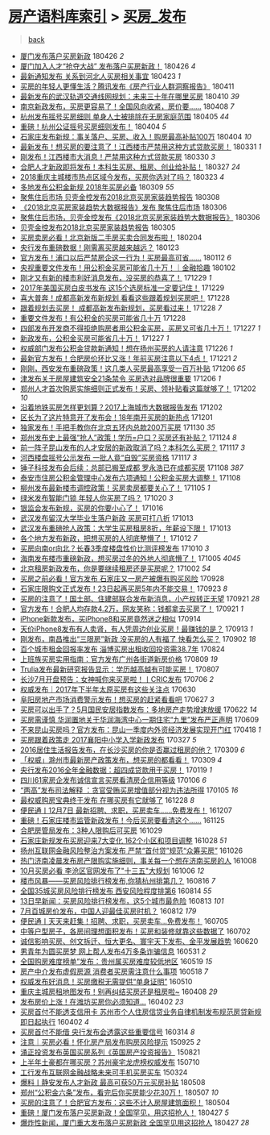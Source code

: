 [房产语料库索引](../../README.md)  > [买房_发布](买房_发布.md)
====
> [back](../README.md)

- [厦门发布落户买房新政](http://jkwz.applinzi.com/ittc/7096285918279500817.html#%E5%8E%A6%E9%97%A8%E5%8F%91%E5%B8%83%E8%90%BD%E6%88%B7%E4%B9%B0%E6%88%BF%E6%96%B0%E6%94%BF) 180426 *2* 
- [厦门加入人才“抢夺大战” 发布落户买房新政！](http://jkwz.applinzi.com/ittc/7096218325761917968.html#%E5%8E%A6%E9%97%A8%E5%8A%A0%E5%85%A5%E4%BA%BA%E6%89%8D%E2%80%9C%E6%8A%A2%E5%A4%BA%E5%A4%A7%E6%88%98%E2%80%9D+%E5%8F%91%E5%B8%83%E8%90%BD%E6%88%B7%E4%B9%B0%E6%88%BF%E6%96%B0%E6%94%BF%EF%BC%81) 180426 *4* 
- [最新通知发布 关系到河北人买房相关事宜](http://jkwz.applinzi.com/ittc/7095134925407912970.html#%E6%9C%80%E6%96%B0%E9%80%9A%E7%9F%A5%E5%8F%91%E5%B8%83+%E5%85%B3%E7%B3%BB%E5%88%B0%E6%B2%B3%E5%8C%97%E4%BA%BA%E4%B9%B0%E6%88%BF%E7%9B%B8%E5%85%B3%E4%BA%8B%E5%AE%9C) 180423 *1* 
- [买房的年轻人更懂生活？腾讯发布《房产行业人群洞察报告》](http://jkwz.applinzi.com/ittc/7090769157970985990.html#%E4%B9%B0%E6%88%BF%E7%9A%84%E5%B9%B4%E8%BD%BB%E4%BA%BA%E6%9B%B4%E6%87%82%E7%94%9F%E6%B4%BB%EF%BC%9F%E8%85%BE%E8%AE%AF%E5%8F%91%E5%B8%83%E3%80%8A%E6%88%BF%E4%BA%A7%E8%A1%8C%E4%B8%9A%E4%BA%BA%E7%BE%A4%E6%B4%9E%E5%AF%9F%E6%8A%A5%E5%91%8A%E3%80%8B) 180411  
- [最新发布的武汉轨道交通线网规划：未来三十年在哪里买房](http://jkwz.applinzi.com/ittc/7090355708854010891.html#%E6%9C%80%E6%96%B0%E5%8F%91%E5%B8%83%E7%9A%84%E6%AD%A6%E6%B1%89%E8%BD%A8%E9%81%93%E4%BA%A4%E9%80%9A%E7%BA%BF%E7%BD%91%E8%A7%84%E5%88%92%EF%BC%9A%E6%9C%AA%E6%9D%A5%E4%B8%89%E5%8D%81%E5%B9%B4%E5%9C%A8%E5%93%AA%E9%87%8C%E4%B9%B0%E6%88%BF) 180410 *39* 
- [南京新政发布，买房更容易了！全国风向收紧，房价要......](http://jkwz.applinzi.com/ittc/7089549544008451082.html#%E5%8D%97%E4%BA%AC%E6%96%B0%E6%94%BF%E5%8F%91%E5%B8%83%EF%BC%8C%E4%B9%B0%E6%88%BF%E6%9B%B4%E5%AE%B9%E6%98%93%E4%BA%86%EF%BC%81%E5%85%A8%E5%9B%BD%E9%A3%8E%E5%90%91%E6%94%B6%E7%B4%A7%EF%BC%8C%E6%88%BF%E4%BB%B7%E8%A6%81......) 180408 *7* 
- [杭州发布摇号买房细则 单身人士被排除在无房家庭范围](http://jkwz.applinzi.com/ittc/7088507165553984528.html#%E6%9D%AD%E5%B7%9E%E5%8F%91%E5%B8%83%E6%91%87%E5%8F%B7%E4%B9%B0%E6%88%BF%E7%BB%86%E5%88%99+%E5%8D%95%E8%BA%AB%E4%BA%BA%E5%A3%AB%E8%A2%AB%E6%8E%92%E9%99%A4%E5%9C%A8%E6%97%A0%E6%88%BF%E5%AE%B6%E5%BA%AD%E8%8C%83%E5%9B%B4) 180405 *44* 
- [重磅！杭州公证摇号买房细则发布！](http://jkwz.applinzi.com/ittc/7088209857012565008.html#%E9%87%8D%E7%A3%85%EF%BC%81%E6%9D%AD%E5%B7%9E%E5%85%AC%E8%AF%81%E6%91%87%E5%8F%B7%E4%B9%B0%E6%88%BF%E7%BB%86%E5%88%99%E5%8F%91%E5%B8%83%EF%BC%81) 180404 *5* 
- [石家庄发布新规：事关落户、买房、收入！购房最高补贴100万](http://jkwz.applinzi.com/ittc/7088091915339957259.html#%E7%9F%B3%E5%AE%B6%E5%BA%84%E5%8F%91%E5%B8%83%E6%96%B0%E8%A7%84%EF%BC%9A%E4%BA%8B%E5%85%B3%E8%90%BD%E6%88%B7%E3%80%81%E4%B9%B0%E6%88%BF%E3%80%81%E6%94%B6%E5%85%A5%EF%BC%81%E8%B4%AD%E6%88%BF%E6%9C%80%E9%AB%98%E8%A1%A5%E8%B4%B4100%E4%B8%87) 180404 *10* 
- [最新发布！想买房的要注意了！江西楼市严禁用这种方式贷款买房！](http://jkwz.applinzi.com/ittc/7086449897706619914.html#%E6%9C%80%E6%96%B0%E5%8F%91%E5%B8%83%EF%BC%81%E6%83%B3%E4%B9%B0%E6%88%BF%E7%9A%84%E8%A6%81%E6%B3%A8%E6%84%8F%E4%BA%86%EF%BC%81%E6%B1%9F%E8%A5%BF%E6%A5%BC%E5%B8%82%E4%B8%A5%E7%A6%81%E7%94%A8%E8%BF%99%E7%A7%8D%E6%96%B9%E5%BC%8F%E8%B4%B7%E6%AC%BE%E4%B9%B0%E6%88%BF%EF%BC%81) 180331 *1* 
- [刚发布！江西楼市大消息！严禁用这种方式贷款买房](http://jkwz.applinzi.com/ittc/7086252351000413191.html#%E5%88%9A%E5%8F%91%E5%B8%83%EF%BC%81%E6%B1%9F%E8%A5%BF%E6%A5%BC%E5%B8%82%E5%A4%A7%E6%B6%88%E6%81%AF%EF%BC%81%E4%B8%A5%E7%A6%81%E7%94%A8%E8%BF%99%E7%A7%8D%E6%96%B9%E5%BC%8F%E8%B4%B7%E6%AC%BE%E4%B9%B0%E6%88%BF) 180330 *3* 
- [合肥人才新政即将发布！本科生买房、租房、创业给补贴！](http://jkwz.applinzi.com/ittc/7085092919826711568.html#%E5%90%88%E8%82%A5%E4%BA%BA%E6%89%8D%E6%96%B0%E6%94%BF%E5%8D%B3%E5%B0%86%E5%8F%91%E5%B8%83%EF%BC%81%E6%9C%AC%E7%A7%91%E7%94%9F%E4%B9%B0%E6%88%BF%E3%80%81%E7%A7%9F%E6%88%BF%E3%80%81%E5%88%9B%E4%B8%9A%E7%BB%99%E8%A1%A5%E8%B4%B4%EF%BC%81) 180327 *24* 
- [2018重庆主城楼市热点区域今发布，买房你选对了吗？](http://jkwz.applinzi.com/ittc/7083713035829249040.html#2018%E9%87%8D%E5%BA%86%E4%B8%BB%E5%9F%8E%E6%A5%BC%E5%B8%82%E7%83%AD%E7%82%B9%E5%8C%BA%E5%9F%9F%E4%BB%8A%E5%8F%91%E5%B8%83%EF%BC%8C%E4%B9%B0%E6%88%BF%E4%BD%A0%E9%80%89%E5%AF%B9%E4%BA%86%E5%90%97%EF%BC%9F) 180323 *4* 
- [多地发布公积金新规 2018年买房必备](http://jkwz.applinzi.com/ittc/7078421508278191115.html#%E5%A4%9A%E5%9C%B0%E5%8F%91%E5%B8%83%E5%85%AC%E7%A7%AF%E9%87%91%E6%96%B0%E8%A7%84+2018%E5%B9%B4%E4%B9%B0%E6%88%BF%E5%BF%85%E5%A4%87) 180309 *55* 
- [聚焦住后市场 贝壳金控发布2018北京买房家装趋势报告](http://jkwz.applinzi.com/ittc/7078164174960329735.html#%E8%81%9A%E7%84%A6%E4%BD%8F%E5%90%8E%E5%B8%82%E5%9C%BA+%E8%B4%9D%E5%A3%B3%E9%87%91%E6%8E%A7%E5%8F%91%E5%B8%832018%E5%8C%97%E4%BA%AC%E4%B9%B0%E6%88%BF%E5%AE%B6%E8%A3%85%E8%B6%8B%E5%8A%BF%E6%8A%A5%E5%91%8A) 180308  
- [《2018北京买房家装趋势大数据报告》发布 聚焦住后市场](http://jkwz.applinzi.com/ittc/7077419083631166474.html#%E3%80%8A2018%E5%8C%97%E4%BA%AC%E4%B9%B0%E6%88%BF%E5%AE%B6%E8%A3%85%E8%B6%8B%E5%8A%BF%E5%A4%A7%E6%95%B0%E6%8D%AE%E6%8A%A5%E5%91%8A%E3%80%8B%E5%8F%91%E5%B8%83+%E8%81%9A%E7%84%A6%E4%BD%8F%E5%90%8E%E5%B8%82%E5%9C%BA) 180306  
- [聚焦住后市场，贝壳金控发布《2018北京买房家装趋势大数据报告》](http://jkwz.applinzi.com/ittc/7077337062489719818.html#%E8%81%9A%E7%84%A6%E4%BD%8F%E5%90%8E%E5%B8%82%E5%9C%BA%EF%BC%8C%E8%B4%9D%E5%A3%B3%E9%87%91%E6%8E%A7%E5%8F%91%E5%B8%83%E3%80%8A2018%E5%8C%97%E4%BA%AC%E4%B9%B0%E6%88%BF%E5%AE%B6%E8%A3%85%E8%B6%8B%E5%8A%BF%E5%A4%A7%E6%95%B0%E6%8D%AE%E6%8A%A5%E5%91%8A%E3%80%8B) 180306  
- [贝壳金控发布2018北京买房家装趋势报告](http://jkwz.applinzi.com/ittc/7077084030581605386.html#%E8%B4%9D%E5%A3%B3%E9%87%91%E6%8E%A7%E5%8F%91%E5%B8%832018%E5%8C%97%E4%BA%AC%E4%B9%B0%E6%88%BF%E5%AE%B6%E8%A3%85%E8%B6%8B%E5%8A%BF%E6%8A%A5%E5%91%8A) 180305  
- [买房卖房必看！北京新版二手房买卖合同发布啦！](http://jkwz.applinzi.com/ittc/7066234840154637319.html#%E4%B9%B0%E6%88%BF%E5%8D%96%E6%88%BF%E5%BF%85%E7%9C%8B%EF%BC%81%E5%8C%97%E4%BA%AC%E6%96%B0%E7%89%88%E4%BA%8C%E6%89%8B%E6%88%BF%E4%B9%B0%E5%8D%96%E5%90%88%E5%90%8C%E5%8F%91%E5%B8%83%E5%95%A6%EF%BC%81) 180204  
- [央行发布重磅数据！刚需离买房越来越远？](http://jkwz.applinzi.com/ittc/7061816086914139143.html#%E5%A4%AE%E8%A1%8C%E5%8F%91%E5%B8%83%E9%87%8D%E7%A3%85%E6%95%B0%E6%8D%AE%EF%BC%81%E5%88%9A%E9%9C%80%E7%A6%BB%E4%B9%B0%E6%88%BF%E8%B6%8A%E6%9D%A5%E8%B6%8A%E8%BF%9C%EF%BC%9F) 180123  
- [官方发布！浦口以后严禁房企这一行为！买房最高可省……](http://jkwz.applinzi.com/ittc/7057634208187417606.html#%E5%AE%98%E6%96%B9%E5%8F%91%E5%B8%83%EF%BC%81%E6%B5%A6%E5%8F%A3%E4%BB%A5%E5%90%8E%E4%B8%A5%E7%A6%81%E6%88%BF%E4%BC%81%E8%BF%99%E4%B8%80%E8%A1%8C%E4%B8%BA%EF%BC%81%E4%B9%B0%E6%88%BF%E6%9C%80%E9%AB%98%E5%8F%AF%E7%9C%81%E2%80%A6%E2%80%A6) 180112 *6* 
- [央视重要文件发布！用公积金买房可能省几十万！｜金融拾趣](http://jkwz.applinzi.com/ittc/7053928116399899665.html#%E5%A4%AE%E8%A7%86%E9%87%8D%E8%A6%81%E6%96%87%E4%BB%B6%E5%8F%91%E5%B8%83%EF%BC%81%E7%94%A8%E5%85%AC%E7%A7%AF%E9%87%91%E4%B9%B0%E6%88%BF%E5%8F%AF%E8%83%BD%E7%9C%81%E5%87%A0%E5%8D%81%E4%B8%87%EF%BC%81%EF%BD%9C%E9%87%91%E8%9E%8D%E6%8B%BE%E8%B6%A3) 180102  
- [刚才又有新的楼市利好消息发布，没买房的恭喜了！](http://jkwz.applinzi.com/ittc/7052562994335056913.html#%E5%88%9A%E6%89%8D%E5%8F%88%E6%9C%89%E6%96%B0%E7%9A%84%E6%A5%BC%E5%B8%82%E5%88%A9%E5%A5%BD%E6%B6%88%E6%81%AF%E5%8F%91%E5%B8%83%EF%BC%8C%E6%B2%A1%E4%B9%B0%E6%88%BF%E7%9A%84%E6%81%AD%E5%96%9C%E4%BA%86%EF%BC%81) 171229 *1* 
- [2017年美国买房白皮书发布 这15个选房标准一定要记住！](http://jkwz.applinzi.com/ittc/7052515869161161745.html#2017%E5%B9%B4%E7%BE%8E%E5%9B%BD%E4%B9%B0%E6%88%BF%E7%99%BD%E7%9A%AE%E4%B9%A6%E5%8F%91%E5%B8%83+%E8%BF%9915%E4%B8%AA%E9%80%89%E6%88%BF%E6%A0%87%E5%87%86%E4%B8%80%E5%AE%9A%E8%A6%81%E8%AE%B0%E4%BD%8F%EF%BC%81) 171229  
- [喜大普奔！成都高新发布新规划 看看这些跟着规划买房吧！](http://jkwz.applinzi.com/ittc/7052087170632778768.html#%E5%96%9C%E5%A4%A7%E6%99%AE%E5%A5%94%EF%BC%81%E6%88%90%E9%83%BD%E9%AB%98%E6%96%B0%E5%8F%91%E5%B8%83%E6%96%B0%E8%A7%84%E5%88%92+%E7%9C%8B%E7%9C%8B%E8%BF%99%E4%BA%9B%E8%B7%9F%E7%9D%80%E8%A7%84%E5%88%92%E4%B9%B0%E6%88%BF%E5%90%A7%EF%BC%81) 171228  
- [跟着规划去买房！  成都高新发布新规划，买房看过来！](http://jkwz.applinzi.com/ittc/7052072982787130385.html#%E8%B7%9F%E7%9D%80%E8%A7%84%E5%88%92%E5%8E%BB%E4%B9%B0%E6%88%BF%EF%BC%81++%E6%88%90%E9%83%BD%E9%AB%98%E6%96%B0%E5%8F%91%E5%B8%83%E6%96%B0%E8%A7%84%E5%88%92%EF%BC%8C%E4%B9%B0%E6%88%BF%E7%9C%8B%E8%BF%87%E6%9D%A5%EF%BC%81) 171228 *7* 
- [重要文件发布！有公积金的买房可能省几十万](http://jkwz.applinzi.com/ittc/7052036672122782737.html#%E9%87%8D%E8%A6%81%E6%96%87%E4%BB%B6%E5%8F%91%E5%B8%83%EF%BC%81%E6%9C%89%E5%85%AC%E7%A7%AF%E9%87%91%E7%9A%84%E4%B9%B0%E6%88%BF%E5%8F%AF%E8%83%BD%E7%9C%81%E5%87%A0%E5%8D%81%E4%B8%87) 171228  
- [四部发布开发商不得拒绝购房者用公积金买房，买房又可省几十万！](http://jkwz.applinzi.com/ittc/7051786936052614161.html#%E5%9B%9B%E9%83%A8%E5%8F%91%E5%B8%83%E5%BC%80%E5%8F%91%E5%95%86%E4%B8%8D%E5%BE%97%E6%8B%92%E7%BB%9D%E8%B4%AD%E6%88%BF%E8%80%85%E7%94%A8%E5%85%AC%E7%A7%AF%E9%87%91%E4%B9%B0%E6%88%BF%EF%BC%8C%E4%B9%B0%E6%88%BF%E5%8F%88%E5%8F%AF%E7%9C%81%E5%87%A0%E5%8D%81%E4%B8%87%EF%BC%81) 171227 *1* 
- [新政发布，公积金买房可能省几十万！](http://jkwz.applinzi.com/ittc/7051784017454564369.html#%E6%96%B0%E6%94%BF%E5%8F%91%E5%B8%83%EF%BC%8C%E5%85%AC%E7%A7%AF%E9%87%91%E4%B9%B0%E6%88%BF%E5%8F%AF%E8%83%BD%E7%9C%81%E5%87%A0%E5%8D%81%E4%B8%87%EF%BC%81) 171227 *1* 
- [权威部门发布公积金贷款新通知！想在扬州买房的人请注意](http://jkwz.applinzi.com/ittc/7051399246907982864.html#%E6%9D%83%E5%A8%81%E9%83%A8%E9%97%A8%E5%8F%91%E5%B8%83%E5%85%AC%E7%A7%AF%E9%87%91%E8%B4%B7%E6%AC%BE%E6%96%B0%E9%80%9A%E7%9F%A5%EF%BC%81%E6%83%B3%E5%9C%A8%E6%89%AC%E5%B7%9E%E4%B9%B0%E6%88%BF%E7%9A%84%E4%BA%BA%E8%AF%B7%E6%B3%A8%E6%84%8F) 171226 *1* 
- [最新官方发布！合肥房价环比又涨！年前买房注意以下4点！](http://jkwz.applinzi.com/ittc/7049580783738553360.html#%E6%9C%80%E6%96%B0%E5%AE%98%E6%96%B9%E5%8F%91%E5%B8%83%EF%BC%81%E5%90%88%E8%82%A5%E6%88%BF%E4%BB%B7%E7%8E%AF%E6%AF%94%E5%8F%88%E6%B6%A8%EF%BC%81%E5%B9%B4%E5%89%8D%E4%B9%B0%E6%88%BF%E6%B3%A8%E6%84%8F%E4%BB%A5%E4%B8%8B4%E7%82%B9%EF%BC%81) 171221 *2* 
- [刚刚，西安发布重磅政策！这几类人买房最高享受一百万补贴](http://jkwz.applinzi.com/ittc/7044009295849456656.html#%E5%88%9A%E5%88%9A%EF%BC%8C%E8%A5%BF%E5%AE%89%E5%8F%91%E5%B8%83%E9%87%8D%E7%A3%85%E6%94%BF%E7%AD%96%EF%BC%81%E8%BF%99%E5%87%A0%E7%B1%BB%E4%BA%BA%E4%B9%B0%E6%88%BF%E6%9C%80%E9%AB%98%E4%BA%AB%E5%8F%97%E4%B8%80%E7%99%BE%E4%B8%87%E8%A1%A5%E8%B4%B4) 171206 *65* 
- [津发布关于房屋建筑安全21条禁令 买房选对品牌很重要](http://jkwz.applinzi.com/ittc/7043853456786326544.html#%E6%B4%A5%E5%8F%91%E5%B8%83%E5%85%B3%E4%BA%8E%E6%88%BF%E5%B1%8B%E5%BB%BA%E7%AD%91%E5%AE%89%E5%85%A821%E6%9D%A1%E7%A6%81%E4%BB%A4+%E4%B9%B0%E6%88%BF%E9%80%89%E5%AF%B9%E5%93%81%E7%89%8C%E5%BE%88%E9%87%8D%E8%A6%81) 171206 *1* 
- [郑州人才首次购房实施细则正式发布！买房、领补贴看这篇就够了！](http://jkwz.applinzi.com/ittc/7042447116306220048.html#%E9%83%91%E5%B7%9E%E4%BA%BA%E6%89%8D%E9%A6%96%E6%AC%A1%E8%B4%AD%E6%88%BF%E5%AE%9E%E6%96%BD%E7%BB%86%E5%88%99%E6%AD%A3%E5%BC%8F%E5%8F%91%E5%B8%83%EF%BC%81%E4%B9%B0%E6%88%BF%E3%80%81%E9%A2%86%E8%A1%A5%E8%B4%B4%E7%9C%8B%E8%BF%99%E7%AF%87%E5%B0%B1%E5%A4%9F%E4%BA%86%EF%BC%81) 171202 *10* 
- [沿着地铁买房怎样更划算？2017上海城市大数据报告发布](http://jkwz.applinzi.com/ittc/7042436059978269713.html#%E6%B2%BF%E7%9D%80%E5%9C%B0%E9%93%81%E4%B9%B0%E6%88%BF%E6%80%8E%E6%A0%B7%E6%9B%B4%E5%88%92%E7%AE%97%EF%BC%9F2017%E4%B8%8A%E6%B5%B7%E5%9F%8E%E5%B8%82%E5%A4%A7%E6%95%B0%E6%8D%AE%E6%8A%A5%E5%91%8A%E5%8F%91%E5%B8%83) 171202  
- [区长为了这片特意开了发布会！18年南开买房的新热点](http://jkwz.applinzi.com/ittc/7042043589654234129.html#%E5%8C%BA%E9%95%BF%E4%B8%BA%E4%BA%86%E8%BF%99%E7%89%87%E7%89%B9%E6%84%8F%E5%BC%80%E4%BA%86%E5%8F%91%E5%B8%83%E4%BC%9A%EF%BC%8118%E5%B9%B4%E5%8D%97%E5%BC%80%E4%B9%B0%E6%88%BF%E7%9A%84%E6%96%B0%E7%83%AD%E7%82%B9) 171201  
- [独家发布！手把手教你在北京五环内总款200万买房](http://jkwz.applinzi.com/ittc/7041666061768852497.html#%E7%8B%AC%E5%AE%B6%E5%8F%91%E5%B8%83%EF%BC%81%E6%89%8B%E6%8A%8A%E6%89%8B%E6%95%99%E4%BD%A0%E5%9C%A8%E5%8C%97%E4%BA%AC%E4%BA%94%E7%8E%AF%E5%86%85%E6%80%BB%E6%AC%BE200%E4%B8%87%E4%B9%B0%E6%88%BF) 171130 *35* 
- [郑州发布史上最强“抢人”政策！学历=户口？买房还有补贴？](http://jkwz.applinzi.com/ittc/7039580731238532113.html#%E9%83%91%E5%B7%9E%E5%8F%91%E5%B8%83%E5%8F%B2%E4%B8%8A%E6%9C%80%E5%BC%BA%E2%80%9C%E6%8A%A2%E4%BA%BA%E2%80%9D%E6%94%BF%E7%AD%96%EF%BC%81%E5%AD%A6%E5%8E%86%3D%E6%88%B7%E5%8F%A3%EF%BC%9F%E4%B9%B0%E6%88%BF%E8%BF%98%E6%9C%89%E8%A1%A5%E8%B4%B4%EF%BC%9F) 171124 *8* 
- [前一阵子昆山发布的人才安居的新政取消了吗？本科怎么买房？](http://jkwz.applinzi.com/ittc/7036935390471128080.html#%E5%89%8D%E4%B8%80%E9%98%B5%E5%AD%90%E6%98%86%E5%B1%B1%E5%8F%91%E5%B8%83%E7%9A%84%E4%BA%BA%E6%89%8D%E5%AE%89%E5%B1%85%E7%9A%84%E6%96%B0%E6%94%BF%E5%8F%96%E6%B6%88%E4%BA%86%E5%90%97%EF%BC%9F%E6%9C%AC%E7%A7%91%E6%80%8E%E4%B9%88%E4%B9%B0%E6%88%BF%EF%BC%9F) 171117 *3* 
- [河西楼盘摇号公示发布 一批人竟“自毁”买房资格](http://jkwz.applinzi.com/ittc/7036840781145441297.html#%E6%B2%B3%E8%A5%BF%E6%A5%BC%E7%9B%98%E6%91%87%E5%8F%B7%E5%85%AC%E7%A4%BA%E5%8F%91%E5%B8%83+%E4%B8%80%E6%89%B9%E4%BA%BA%E7%AB%9F%E2%80%9C%E8%87%AA%E6%AF%81%E2%80%9D%E4%B9%B0%E6%88%BF%E8%B5%84%E6%A0%BC) 171117 *3* 
- [锤子科技发布会后续：总部已搬至成都 罗永浩已在成都买房](http://jkwz.applinzi.com/ittc/7033672981446919184.html#%E9%94%A4%E5%AD%90%E7%A7%91%E6%8A%80%E5%8F%91%E5%B8%83%E4%BC%9A%E5%90%8E%E7%BB%AD%EF%BC%9A%E6%80%BB%E9%83%A8%E5%B7%B2%E6%90%AC%E8%87%B3%E6%88%90%E9%83%BD+%E7%BD%97%E6%B0%B8%E6%B5%A9%E5%B7%B2%E5%9C%A8%E6%88%90%E9%83%BD%E4%B9%B0%E6%88%BF) 171108 *387* 
- [泰安市住房公积金管理中心发布六项通知！公积金买房大调整！](http://jkwz.applinzi.com/ittc/7033498903691920401.html#%E6%B3%B0%E5%AE%89%E5%B8%82%E4%BD%8F%E6%88%BF%E5%85%AC%E7%A7%AF%E9%87%91%E7%AE%A1%E7%90%86%E4%B8%AD%E5%BF%83%E5%8F%91%E5%B8%83%E5%85%AD%E9%A1%B9%E9%80%9A%E7%9F%A5%EF%BC%81%E5%85%AC%E7%A7%AF%E9%87%91%E4%B9%B0%E6%88%BF%E5%A4%A7%E8%B0%83%E6%95%B4%EF%BC%81) 171108  
- [柳州发布最新楼市调控政策！买房卖房都要关心了！](http://jkwz.applinzi.com/ittc/7032388844807259153.html#%E6%9F%B3%E5%B7%9E%E5%8F%91%E5%B8%83%E6%9C%80%E6%96%B0%E6%A5%BC%E5%B8%82%E8%B0%83%E6%8E%A7%E6%94%BF%E7%AD%96%EF%BC%81%E4%B9%B0%E6%88%BF%E5%8D%96%E6%88%BF%E9%83%BD%E8%A6%81%E5%85%B3%E5%BF%83%E4%BA%86%EF%BC%81) 171105 *1* 
- [绿米发布智能门锁 年轻人你买房了吗？](http://jkwz.applinzi.com/ittc/7026515897139856401.html#%E7%BB%BF%E7%B1%B3%E5%8F%91%E5%B8%83%E6%99%BA%E8%83%BD%E9%97%A8%E9%94%81+%E5%B9%B4%E8%BD%BB%E4%BA%BA%E4%BD%A0%E4%B9%B0%E6%88%BF%E4%BA%86%E5%90%97%EF%BC%9F) 171020 *3* 
- [银监会发布新规，买房的你要小心了！](http://jkwz.applinzi.com/ittc/7023955944462091281.html#%E9%93%B6%E7%9B%91%E4%BC%9A%E5%8F%91%E5%B8%83%E6%96%B0%E8%A7%84%EF%BC%8C%E4%B9%B0%E6%88%BF%E7%9A%84%E4%BD%A0%E8%A6%81%E5%B0%8F%E5%BF%83%E4%BA%86%EF%BC%81) 171016  
- [武汉发布留汉大学毕业生落户新政 买房可打八折](http://jkwz.applinzi.com/ittc/7023889501443851280.html#%E6%AD%A6%E6%B1%89%E5%8F%91%E5%B8%83%E7%95%99%E6%B1%89%E5%A4%A7%E5%AD%A6%E6%AF%95%E4%B8%9A%E7%94%9F%E8%90%BD%E6%88%B7%E6%96%B0%E6%94%BF+%E4%B9%B0%E6%88%BF%E5%8F%AF%E6%89%93%E5%85%AB%E6%8A%98) 171013  
- [武汉发布重磅抢人政策：大学生买房租房8折，年薪设下限！](http://jkwz.applinzi.com/ittc/7023800668593325072.html#%E6%AD%A6%E6%B1%89%E5%8F%91%E5%B8%83%E9%87%8D%E7%A3%85%E6%8A%A2%E4%BA%BA%E6%94%BF%E7%AD%96%EF%BC%9A%E5%A4%A7%E5%AD%A6%E7%94%9F%E4%B9%B0%E6%88%BF%E7%A7%9F%E6%88%BF8%E6%8A%98%EF%BC%8C%E5%B9%B4%E8%96%AA%E8%AE%BE%E4%B8%8B%E9%99%90%EF%BC%81) 171013  
- [各个地方发布新政，把想买房的人彻底整懵了！](http://jkwz.applinzi.com/ittc/7023230758683149328.html#%E5%90%84%E4%B8%AA%E5%9C%B0%E6%96%B9%E5%8F%91%E5%B8%83%E6%96%B0%E6%94%BF%EF%BC%8C%E6%8A%8A%E6%83%B3%E4%B9%B0%E6%88%BF%E7%9A%84%E4%BA%BA%E5%BD%BB%E5%BA%95%E6%95%B4%E6%87%B5%E4%BA%86%EF%BC%81) 171012 *7* 
- [买房向南or向北？长春3季度楼盘性价比测评榜发布](http://jkwz.applinzi.com/ittc/7022723516028421136.html#%E4%B9%B0%E6%88%BF%E5%90%91%E5%8D%97or%E5%90%91%E5%8C%97%EF%BC%9F%E9%95%BF%E6%98%A53%E5%AD%A3%E5%BA%A6%E6%A5%BC%E7%9B%98%E6%80%A7%E4%BB%B7%E6%AF%94%E6%B5%8B%E8%AF%84%E6%A6%9C%E5%8F%91%E5%B8%83) 171010 *3* 
- [海南发布楼市重磅新政，想买房过冬的外地人彻底懵了！](http://jkwz.applinzi.com/ittc/7021077789036512272.html#%E6%B5%B7%E5%8D%97%E5%8F%91%E5%B8%83%E6%A5%BC%E5%B8%82%E9%87%8D%E7%A3%85%E6%96%B0%E6%94%BF%EF%BC%8C%E6%83%B3%E4%B9%B0%E6%88%BF%E8%BF%87%E5%86%AC%E7%9A%84%E5%A4%96%E5%9C%B0%E4%BA%BA%E5%BD%BB%E5%BA%95%E6%87%B5%E4%BA%86%EF%BC%81) 171005 *4045* 
- [北京租房新政发布，你是要继续租房还是买房呢？](http://jkwz.applinzi.com/ittc/7019623428695524368.html#%E5%8C%97%E4%BA%AC%E7%A7%9F%E6%88%BF%E6%96%B0%E6%94%BF%E5%8F%91%E5%B8%83%EF%BC%8C%E4%BD%A0%E6%98%AF%E8%A6%81%E7%BB%A7%E7%BB%AD%E7%A7%9F%E6%88%BF%E8%BF%98%E6%98%AF%E4%B9%B0%E6%88%BF%E5%91%A2%EF%BC%9F) 171002 *54* 
- [买房之前必看！官方发布 石家庄又一房产被爆有购买风险](http://jkwz.applinzi.com/ittc/7018362919048446992.html#%E4%B9%B0%E6%88%BF%E4%B9%8B%E5%89%8D%E5%BF%85%E7%9C%8B%EF%BC%81%E5%AE%98%E6%96%B9%E5%8F%91%E5%B8%83+%E7%9F%B3%E5%AE%B6%E5%BA%84%E5%8F%88%E4%B8%80%E6%88%BF%E4%BA%A7%E8%A2%AB%E7%88%86%E6%9C%89%E8%B4%AD%E4%B9%B0%E9%A3%8E%E9%99%A9) 170928  
- [石家庄限购文正式发布！23日起再买房5年内不能交易！](http://jkwz.applinzi.com/ittc/7016568967454524432.html#%E7%9F%B3%E5%AE%B6%E5%BA%84%E9%99%90%E8%B4%AD%E6%96%87%E6%AD%A3%E5%BC%8F%E5%8F%91%E5%B8%83%EF%BC%8123%E6%97%A5%E8%B5%B7%E5%86%8D%E4%B9%B0%E6%88%BF5%E5%B9%B4%E5%86%85%E4%B8%8D%E8%83%BD%E4%BA%A4%E6%98%93%EF%BC%81) 170923 *8* 
- [买房的注意了！国土部、住建部联合发布新消息，小产权转正无望](http://jkwz.applinzi.com/ittc/7015884401588847632.html#%E4%B9%B0%E6%88%BF%E7%9A%84%E6%B3%A8%E6%84%8F%E4%BA%86%EF%BC%81%E5%9B%BD%E5%9C%9F%E9%83%A8%E3%80%81%E4%BD%8F%E5%BB%BA%E9%83%A8%E8%81%94%E5%90%88%E5%8F%91%E5%B8%83%E6%96%B0%E6%B6%88%E6%81%AF%EF%BC%8C%E5%B0%8F%E4%BA%A7%E6%9D%83%E8%BD%AC%E6%AD%A3%E6%97%A0%E6%9C%9B) 170921 *28* 
- [官方发布！合肥人均存款4.2万，网友笑称：钱都拿去买房了！](http://jkwz.applinzi.com/ittc/7015778347802690576.html#%E5%AE%98%E6%96%B9%E5%8F%91%E5%B8%83%EF%BC%81%E5%90%88%E8%82%A5%E4%BA%BA%E5%9D%87%E5%AD%98%E6%AC%BE4.2%E4%B8%87%EF%BC%8C%E7%BD%91%E5%8F%8B%E7%AC%91%E7%A7%B0%EF%BC%9A%E9%92%B1%E9%83%BD%E6%8B%BF%E5%8E%BB%E4%B9%B0%E6%88%BF%E4%BA%86%EF%BC%81) 170921 *1* 
- [iPhone新款发布，买iPhone8和买房竟然迷之相似](http://jkwz.applinzi.com/ittc/7013131925739537168.html#iPhone%E6%96%B0%E6%AC%BE%E5%8F%91%E5%B8%83%EF%BC%8C%E4%B9%B0iPhone8%E5%92%8C%E4%B9%B0%E6%88%BF%E7%AB%9F%E7%84%B6%E8%BF%B7%E4%B9%8B%E7%9B%B8%E4%BC%BC) 170914  
- [天价iPhone8发布有人卖肾，有人凭周边创业买房！最赚钱的是？](http://jkwz.applinzi.com/ittc/7012816155759346704.html#%E5%A4%A9%E4%BB%B7iPhone8%E5%8F%91%E5%B8%83%E6%9C%89%E4%BA%BA%E5%8D%96%E8%82%BE%EF%BC%8C%E6%9C%89%E4%BA%BA%E5%87%AD%E5%91%A8%E8%BE%B9%E5%88%9B%E4%B8%9A%E4%B9%B0%E6%88%BF%EF%BC%81%E6%9C%80%E8%B5%9A%E9%92%B1%E7%9A%84%E6%98%AF%EF%BC%9F) 170913 *1* 
- [刚发布，南昌推出“三限房”新政 没买房的人有福了 快看怎么买？](http://jkwz.applinzi.com/ittc/7008785538700805137.html#%E5%88%9A%E5%8F%91%E5%B8%83%EF%BC%8C%E5%8D%97%E6%98%8C%E6%8E%A8%E5%87%BA%E2%80%9C%E4%B8%89%E9%99%90%E6%88%BF%E2%80%9D%E6%96%B0%E6%94%BF+%E6%B2%A1%E4%B9%B0%E6%88%BF%E7%9A%84%E4%BA%BA%E6%9C%89%E7%A6%8F%E4%BA%86+%E5%BF%AB%E7%9C%8B%E6%80%8E%E4%B9%88%E4%B9%B0%EF%BC%9F) 170902 *18* 
- [百个城市租金回报率发布 淄博买房出租收回投资需38.7年](http://jkwz.applinzi.com/ittc/7005184603860763408.html#%E7%99%BE%E4%B8%AA%E5%9F%8E%E5%B8%82%E7%A7%9F%E9%87%91%E5%9B%9E%E6%8A%A5%E7%8E%87%E5%8F%91%E5%B8%83+%E6%B7%84%E5%8D%9A%E4%B9%B0%E6%88%BF%E5%87%BA%E7%A7%9F%E6%94%B6%E5%9B%9E%E6%8A%95%E8%B5%84%E9%9C%8038.7%E5%B9%B4) 170824  
- [上班族买房实用指南：官方发布广州各街道新房价格](http://jkwz.applinzi.com/ittc/6999837338170295312.html#%E4%B8%8A%E7%8F%AD%E6%97%8F%E4%B9%B0%E6%88%BF%E5%AE%9E%E7%94%A8%E6%8C%87%E5%8D%97%EF%BC%9A%E5%AE%98%E6%96%B9%E5%8F%91%E5%B8%83%E5%B9%BF%E5%B7%9E%E5%90%84%E8%A1%97%E9%81%93%E6%96%B0%E6%88%BF%E4%BB%B7%E6%A0%BC) 170809 *19* 
- [Trulia发布最新研究报告显示：学历越高越有可能买房！](http://jkwz.applinzi.com/ittc/6999126710061368337.html#Trulia%E5%8F%91%E5%B8%83%E6%9C%80%E6%96%B0%E7%A0%94%E7%A9%B6%E6%8A%A5%E5%91%8A%E6%98%BE%E7%A4%BA%EF%BC%9A%E5%AD%A6%E5%8E%86%E8%B6%8A%E9%AB%98%E8%B6%8A%E6%9C%89%E5%8F%AF%E8%83%BD%E4%B9%B0%E6%88%BF%EF%BC%81) 170807  
- [长沙7月开盘预告：女神喊你来买房啦！丨CRIC发布](http://jkwz.applinzi.com/ittc/6987281505800684548.html#%E9%95%BF%E6%B2%997%E6%9C%88%E5%BC%80%E7%9B%98%E9%A2%84%E5%91%8A%EF%BC%9A%E5%A5%B3%E7%A5%9E%E5%96%8A%E4%BD%A0%E6%9D%A5%E4%B9%B0%E6%88%BF%E5%95%A6%EF%BC%81%E4%B8%A8CRIC%E5%8F%91%E5%B8%83) 170706 *2* 
- [权威发布｜2017年下半年太原买房有这些关注点](http://jkwz.applinzi.com/ittc/6984958673968169989.html#%E6%9D%83%E5%A8%81%E5%8F%91%E5%B8%83%EF%BD%9C2017%E5%B9%B4%E4%B8%8B%E5%8D%8A%E5%B9%B4%E5%A4%AA%E5%8E%9F%E4%B9%B0%E6%88%BF%E6%9C%89%E8%BF%99%E4%BA%9B%E5%85%B3%E6%B3%A8%E7%82%B9) 170630  
- [阜阳房地产市场消费警示发布！想买房的赶紧看看吧](http://jkwz.applinzi.com/ittc/6983906307940549636.html#%E9%98%9C%E9%98%B3%E6%88%BF%E5%9C%B0%E4%BA%A7%E5%B8%82%E5%9C%BA%E6%B6%88%E8%B4%B9%E8%AD%A6%E7%A4%BA%E5%8F%91%E5%B8%83%EF%BC%81%E6%83%B3%E4%B9%B0%E6%88%BF%E7%9A%84%E8%B5%B6%E7%B4%A7%E7%9C%8B%E7%9C%8B%E5%90%A7) 170627 *3* 
- [买房可以出手了？5月国民安居指数发布：多地房产走势增速放缓](http://jkwz.applinzi.com/ittc/6981928844444304388.html#%E4%B9%B0%E6%88%BF%E5%8F%AF%E4%BB%A5%E5%87%BA%E6%89%8B%E4%BA%86%EF%BC%9F5%E6%9C%88%E5%9B%BD%E6%B0%91%E5%AE%89%E5%B1%85%E6%8C%87%E6%95%B0%E5%8F%91%E5%B8%83%EF%BC%9A%E5%A4%9A%E5%9C%B0%E6%88%BF%E4%BA%A7%E8%B5%B0%E5%8A%BF%E5%A2%9E%E9%80%9F%E6%94%BE%E7%BC%93) 170622 *14* 
- [买房需谨慎 华润置地关于华润海湾中心一期住宅“九里”发布严正声明](http://jkwz.applinzi.com/ittc/6976956091161117701.html#%E4%B9%B0%E6%88%BF%E9%9C%80%E8%B0%A8%E6%85%8E+%E5%8D%8E%E6%B6%A6%E7%BD%AE%E5%9C%B0%E5%85%B3%E4%BA%8E%E5%8D%8E%E6%B6%A6%E6%B5%B7%E6%B9%BE%E4%B8%AD%E5%BF%83%E4%B8%80%E6%9C%9F%E4%BD%8F%E5%AE%85%E2%80%9C%E4%B9%9D%E9%87%8C%E2%80%9D%E5%8F%91%E5%B8%83%E4%B8%A5%E6%AD%A3%E5%A3%B0%E6%98%8E) 170609  
- [不来昆山买房吗？官方发布：昆山一季度内外资经济发展实现开门红](http://jkwz.applinzi.com/ittc/6957883336834941957.html#%E4%B8%8D%E6%9D%A5%E6%98%86%E5%B1%B1%E4%B9%B0%E6%88%BF%E5%90%97%EF%BC%9F%E5%AE%98%E6%96%B9%E5%8F%91%E5%B8%83%EF%BC%9A%E6%98%86%E5%B1%B1%E4%B8%80%E5%AD%A3%E5%BA%A6%E5%86%85%E5%A4%96%E8%B5%84%E7%BB%8F%E6%B5%8E%E5%8F%91%E5%B1%95%E5%AE%9E%E7%8E%B0%E5%BC%80%E9%97%A8%E7%BA%A2) 170418 *1* 
- [买房跟着政策走 2017襄阳中小学入学新政发布](http://jkwz.applinzi.com/ittc/6949750819992896517.html#%E4%B9%B0%E6%88%BF%E8%B7%9F%E7%9D%80%E6%94%BF%E7%AD%96%E8%B5%B0+2017%E8%A5%84%E9%98%B3%E4%B8%AD%E5%B0%8F%E5%AD%A6%E5%85%A5%E5%AD%A6%E6%96%B0%E6%94%BF%E5%8F%91%E5%B8%83) 170327 *5* 
- [2016居住生活报告发布，在长沙买房的你是否赢过租房的他？](http://jkwz.applinzi.com/ittc/6943135951516861444.html#2016%E5%B1%85%E4%BD%8F%E7%94%9F%E6%B4%BB%E6%8A%A5%E5%91%8A%E5%8F%91%E5%B8%83%EF%BC%8C%E5%9C%A8%E9%95%BF%E6%B2%99%E4%B9%B0%E6%88%BF%E7%9A%84%E4%BD%A0%E6%98%AF%E5%90%A6%E8%B5%A2%E8%BF%87%E7%A7%9F%E6%88%BF%E7%9A%84%E4%BB%96%EF%BC%9F) 170309 *6* 
- [「权威」滁州市最新房产政策发布，想买房的都看看！](http://jkwz.applinzi.com/ittc/6943091542385492996.html#%E3%80%8C%E6%9D%83%E5%A8%81%E3%80%8D%E6%BB%81%E5%B7%9E%E5%B8%82%E6%9C%80%E6%96%B0%E6%88%BF%E4%BA%A7%E6%94%BF%E7%AD%96%E5%8F%91%E5%B8%83%EF%BC%8C%E6%83%B3%E4%B9%B0%E6%88%BF%E7%9A%84%E9%83%BD%E7%9C%8B%E7%9C%8B%EF%BC%81) 170309 *4* 
- [央行发布2016全年金融数据：超四成贷款用于买房！](http://jkwz.applinzi.com/ittc/6924778090437018629.html#%E5%A4%AE%E8%A1%8C%E5%8F%91%E5%B8%832016%E5%85%A8%E5%B9%B4%E9%87%91%E8%9E%8D%E6%95%B0%E6%8D%AE%EF%BC%9A%E8%B6%85%E5%9B%9B%E6%88%90%E8%B4%B7%E6%AC%BE%E7%94%A8%E4%BA%8E%E4%B9%B0%E6%88%BF%EF%BC%81) 170119 *1* 
- [四川61家房企发布诚信宣言买房看清房企信用等级](http://jkwz.applinzi.com/ittc/6919912277020247044.html#%E5%9B%9B%E5%B7%9D61%E5%AE%B6%E6%88%BF%E4%BC%81%E5%8F%91%E5%B8%83%E8%AF%9A%E4%BF%A1%E5%AE%A3%E8%A8%80%E4%B9%B0%E6%88%BF%E7%9C%8B%E6%B8%85%E6%88%BF%E4%BC%81%E4%BF%A1%E7%94%A8%E7%AD%89%E7%BA%A7) 170106 *6* 
- [“两高”发布司法解释 ：贪官受贿买房增值部分视为违法所得](http://jkwz.applinzi.com/ittc/6919720895164974084.html#%E2%80%9C%E4%B8%A4%E9%AB%98%E2%80%9D%E5%8F%91%E5%B8%83%E5%8F%B8%E6%B3%95%E8%A7%A3%E9%87%8A+%EF%BC%9A%E8%B4%AA%E5%AE%98%E5%8F%97%E8%B4%BF%E4%B9%B0%E6%88%BF%E5%A2%9E%E5%80%BC%E9%83%A8%E5%88%86%E8%A7%86%E4%B8%BA%E8%BF%9D%E6%B3%95%E6%89%80%E5%BE%97) 170105 *16* 
- [最权威购房宝典终于发布 在哪买房有它就够了](http://jkwz.applinzi.com/ittc/6916761084773270532.html#%E6%9C%80%E6%9D%83%E5%A8%81%E8%B4%AD%E6%88%BF%E5%AE%9D%E5%85%B8%E7%BB%88%E4%BA%8E%E5%8F%91%E5%B8%83+%E5%9C%A8%E5%93%AA%E4%B9%B0%E6%88%BF%E6%9C%89%E5%AE%83%E5%B0%B1%E5%A4%9F%E4%BA%86) 161228 *8* 
- [便民通丨12月7日 最新招聘、求职，买房卖车……免费发布！](http://jkwz.applinzi.com/ittc/6908884869160895493.html#%E4%BE%BF%E6%B0%91%E9%80%9A%E4%B8%A812%E6%9C%887%E6%97%A5+%E6%9C%80%E6%96%B0%E6%8B%9B%E8%81%98%E3%80%81%E6%B1%82%E8%81%8C%EF%BC%8C%E4%B9%B0%E6%88%BF%E5%8D%96%E8%BD%A6%E2%80%A6%E2%80%A6%E5%85%8D%E8%B4%B9%E5%8F%91%E5%B8%83%EF%BC%81) 161207  
- [重磅！石家庄楼市监管新政发布！今后买房要看清这个……](http://jkwz.applinzi.com/ittc/6904391307534795780.html#%E9%87%8D%E7%A3%85%EF%BC%81%E7%9F%B3%E5%AE%B6%E5%BA%84%E6%A5%BC%E5%B8%82%E7%9B%91%E7%AE%A1%E6%96%B0%E6%94%BF%E5%8F%91%E5%B8%83%EF%BC%81%E4%BB%8A%E5%90%8E%E4%B9%B0%E6%88%BF%E8%A6%81%E7%9C%8B%E6%B8%85%E8%BF%99%E4%B8%AA%E2%80%A6%E2%80%A6) 161125  
- [合肥房管局发布：3种人限购后可买房](http://jkwz.applinzi.com/ittc/6894418715965129733.html#%E5%90%88%E8%82%A5%E6%88%BF%E7%AE%A1%E5%B1%80%E5%8F%91%E5%B8%83%EF%BC%9A3%E7%A7%8D%E4%BA%BA%E9%99%90%E8%B4%AD%E5%90%8E%E5%8F%AF%E4%B9%B0%E6%88%BF) 161029  
- [石家庄新规发布买房迎来7大变化 162个小区和项目调整](http://jkwz.applinzi.com/ittc/6894040187293664261.html#%E7%9F%B3%E5%AE%B6%E5%BA%84%E6%96%B0%E8%A7%84%E5%8F%91%E5%B8%83%E4%B9%B0%E6%88%BF%E8%BF%8E%E6%9D%A57%E5%A4%A7%E5%8F%98%E5%8C%96+162%E4%B8%AA%E5%B0%8F%E5%8C%BA%E5%92%8C%E9%A1%B9%E7%9B%AE%E8%B0%83%E6%95%B4) 161028 *51* 
- [扬州互联网金融风险整治方案发布 严禁“首付贷”规范“众筹买房”](http://jkwz.applinzi.com/ittc/6893237131169760260.html#%E6%89%AC%E5%B7%9E%E4%BA%92%E8%81%94%E7%BD%91%E9%87%91%E8%9E%8D%E9%A3%8E%E9%99%A9%E6%95%B4%E6%B2%BB%E6%96%B9%E6%A1%88%E5%8F%91%E5%B8%83+%E4%B8%A5%E7%A6%81%E2%80%9C%E9%A6%96%E4%BB%98%E8%B4%B7%E2%80%9D%E8%A7%84%E8%8C%83%E2%80%9C%E4%BC%97%E7%AD%B9%E4%B9%B0%E6%88%BF%E2%80%9D) 161026  
- [热门济南凌晨发布房产限购实施细则，事关每一个想在济南买房的人](http://jkwz.applinzi.com/ittc/6886740796006466565.html#%E7%83%AD%E9%97%A8%E6%B5%8E%E5%8D%97%E5%87%8C%E6%99%A8%E5%8F%91%E5%B8%83%E6%88%BF%E4%BA%A7%E9%99%90%E8%B4%AD%E5%AE%9E%E6%96%BD%E7%BB%86%E5%88%99%EF%BC%8C%E4%BA%8B%E5%85%B3%E6%AF%8F%E4%B8%80%E4%B8%AA%E6%83%B3%E5%9C%A8%E6%B5%8E%E5%8D%97%E4%B9%B0%E6%88%BF%E7%9A%84%E4%BA%BA) 161008  
- [10月买房必看 李沧区官网发布了&quot;十三五&quot;大规划](http://jkwz.applinzi.com/ittc/6885926858977182725.html#10%E6%9C%88%E4%B9%B0%E6%88%BF%E5%BF%85%E7%9C%8B+%E6%9D%8E%E6%B2%A7%E5%8C%BA%E5%AE%98%E7%BD%91%E5%8F%91%E5%B8%83%E4%BA%86%26quot%3B%E5%8D%81%E4%B8%89%E4%BA%94%26quot%3B%E5%A4%A7%E8%A7%84%E5%88%92) 161006 *12* 
- [楼市风暴——买房风险排行榜发布,你猜杭州排第几？](http://jkwz.applinzi.com/ittc/6866968303104427012.html#%E6%A5%BC%E5%B8%82%E9%A3%8E%E6%9A%B4%E2%80%94%E2%80%94%E4%B9%B0%E6%88%BF%E9%A3%8E%E9%99%A9%E6%8E%92%E8%A1%8C%E6%A6%9C%E5%8F%91%E5%B8%83%2C%E4%BD%A0%E7%8C%9C%E6%9D%AD%E5%B7%9E%E6%8E%92%E7%AC%AC%E5%87%A0%EF%BC%9F) 160816 *7* 
- [全国35城买房风险排行榜发布 西安风险程度排第6](http://jkwz.applinzi.com/ittc/6866122264025760772.html#%E5%85%A8%E5%9B%BD35%E5%9F%8E%E4%B9%B0%E6%88%BF%E9%A3%8E%E9%99%A9%E6%8E%92%E8%A1%8C%E6%A6%9C%E5%8F%91%E5%B8%83+%E8%A5%BF%E5%AE%89%E9%A3%8E%E9%99%A9%E7%A8%8B%E5%BA%A6%E6%8E%92%E7%AC%AC6) 160814 *55* 
- [13日早新闻：买房风险排行榜发布，这5个城市最危险](http://jkwz.applinzi.com/ittc/6865740531774260228.html#13%E6%97%A5%E6%97%A9%E6%96%B0%E9%97%BB%EF%BC%9A%E4%B9%B0%E6%88%BF%E9%A3%8E%E9%99%A9%E6%8E%92%E8%A1%8C%E6%A6%9C%E5%8F%91%E5%B8%83%EF%BC%8C%E8%BF%995%E4%B8%AA%E5%9F%8E%E5%B8%82%E6%9C%80%E5%8D%B1%E9%99%A9) 160813 *101* 
- [7月百城房价发布，中国人迎最佳买房时机？](http://jkwz.applinzi.com/ittc/6865587143614923780.html#7%E6%9C%88%E7%99%BE%E5%9F%8E%E6%88%BF%E4%BB%B7%E5%8F%91%E5%B8%83%EF%BC%8C%E4%B8%AD%E5%9B%BD%E4%BA%BA%E8%BF%8E%E6%9C%80%E4%BD%B3%E4%B9%B0%E6%88%BF%E6%97%B6%E6%9C%BA%EF%BC%9F) 160812 *179* 
- [便民通丨天天来赶集！招聘、求职，买房卖车...免费发布！](http://jkwz.applinzi.com/ittc/6851363446289073156.html#%E4%BE%BF%E6%B0%91%E9%80%9A%E4%B8%A8%E5%A4%A9%E5%A4%A9%E6%9D%A5%E8%B5%B6%E9%9B%86%EF%BC%81%E6%8B%9B%E8%81%98%E3%80%81%E6%B1%82%E8%81%8C%EF%BC%8C%E4%B9%B0%E6%88%BF%E5%8D%96%E8%BD%A6...%E5%85%8D%E8%B4%B9%E5%8F%91%E5%B8%83%EF%BC%81) 160705  
- [中等户型房子，各房间理想面积发布！买房和装修就靠这些数据了](http://jkwz.applinzi.com/ittc/6850230540304909317.html#%E4%B8%AD%E7%AD%89%E6%88%B7%E5%9E%8B%E6%88%BF%E5%AD%90%EF%BC%8C%E5%90%84%E6%88%BF%E9%97%B4%E7%90%86%E6%83%B3%E9%9D%A2%E7%A7%AF%E5%8F%91%E5%B8%83%EF%BC%81%E4%B9%B0%E6%88%BF%E5%92%8C%E8%A3%85%E4%BF%AE%E5%B0%B1%E9%9D%A0%E8%BF%99%E4%BA%9B%E6%95%B0%E6%8D%AE%E4%BA%86) 160702  
- [诚信影响买房、创文拆迁、恒大更名、寰宇天下发布、金平发展趋势](http://jkwz.applinzi.com/ittc/6845855742049125380.html#%E8%AF%9A%E4%BF%A1%E5%BD%B1%E5%93%8D%E4%B9%B0%E6%88%BF%E3%80%81%E5%88%9B%E6%96%87%E6%8B%86%E8%BF%81%E3%80%81%E6%81%92%E5%A4%A7%E6%9B%B4%E5%90%8D%E3%80%81%E5%AF%B0%E5%AE%87%E5%A4%A9%E4%B8%8B%E5%8F%91%E5%B8%83%E3%80%81%E9%87%91%E5%B9%B3%E5%8F%91%E5%B1%95%E8%B6%8B%E5%8A%BF) 160620  
- [男青年为圆买房梦 网上帮人发布4万多条诈骗信息](http://jkwz.applinzi.com/ittc/6838389837933315076.html#%E7%94%B7%E9%9D%92%E5%B9%B4%E4%B8%BA%E5%9C%86%E4%B9%B0%E6%88%BF%E6%A2%A6+%E7%BD%91%E4%B8%8A%E5%B8%AE%E4%BA%BA%E5%8F%91%E5%B8%834%E4%B8%87%E5%A4%9A%E6%9D%A1%E8%AF%88%E9%AA%97%E4%BF%A1%E6%81%AF) 160531 *2* 
- [全国购房难度榜单”发布：贵州属买房难度较低地区](http://jkwz.applinzi.com/ittc/6833915750930449412.html#%E5%85%A8%E5%9B%BD%E8%B4%AD%E6%88%BF%E9%9A%BE%E5%BA%A6%E6%A6%9C%E5%8D%95%E2%80%9D%E5%8F%91%E5%B8%83%EF%BC%9A%E8%B4%B5%E5%B7%9E%E5%B1%9E%E4%B9%B0%E6%88%BF%E9%9A%BE%E5%BA%A6%E8%BE%83%E4%BD%8E%E5%9C%B0%E5%8C%BA) 160519 *15* 
- [房产中介发布虚假房源 消费者买房需注意什么事项](http://jkwz.applinzi.com/ittc/6833594006768190469.html#%E6%88%BF%E4%BA%A7%E4%B8%AD%E4%BB%8B%E5%8F%91%E5%B8%83%E8%99%9A%E5%81%87%E6%88%BF%E6%BA%90+%E6%B6%88%E8%B4%B9%E8%80%85%E4%B9%B0%E6%88%BF%E9%9C%80%E6%B3%A8%E6%84%8F%E4%BB%80%E4%B9%88%E4%BA%8B%E9%A1%B9) 160518 *7* 
- [权威发布好消息！买房缴税无需提供“单身证明”](http://jkwz.applinzi.com/ittc/6830538217648292869.html#%E6%9D%83%E5%A8%81%E5%8F%91%E5%B8%83%E5%A5%BD%E6%B6%88%E6%81%AF%EF%BC%81%E4%B9%B0%E6%88%BF%E7%BC%B4%E7%A8%8E%E6%97%A0%E9%9C%80%E6%8F%90%E4%BE%9B%E2%80%9C%E5%8D%95%E8%BA%AB%E8%AF%81%E6%98%8E%E2%80%9D) 160510  
- [重庆主城房租地图发布！别再纠结买房还是租房啦~](http://jkwz.applinzi.com/ittc/6818807345635132420.html#%E9%87%8D%E5%BA%86%E4%B8%BB%E5%9F%8E%E6%88%BF%E7%A7%9F%E5%9C%B0%E5%9B%BE%E5%8F%91%E5%B8%83%EF%BC%81%E5%88%AB%E5%86%8D%E7%BA%A0%E7%BB%93%E4%B9%B0%E6%88%BF%E8%BF%98%E6%98%AF%E7%A7%9F%E6%88%BF%E5%95%A6%7E) 160408 *29* 
- [发布房价上涨！在潍坊买房你必须知道...](http://jkwz.applinzi.com/ittc/6816437096445117445.html#%E5%8F%91%E5%B8%83%E6%88%BF%E4%BB%B7%E4%B8%8A%E6%B6%A8%EF%BC%81%E5%9C%A8%E6%BD%8D%E5%9D%8A%E4%B9%B0%E6%88%BF%E4%BD%A0%E5%BF%85%E9%A1%BB%E7%9F%A5%E9%81%93...) 160402 *23* 
- [买房首付不能透支信用卡 苏州市个人住房信贷业务自律机制发布规范房贷新规 即日起执行](http://jkwz.applinzi.com/ittc/6816411740250047493.html#%E4%B9%B0%E6%88%BF%E9%A6%96%E4%BB%98%E4%B8%8D%E8%83%BD%E9%80%8F%E6%94%AF%E4%BF%A1%E7%94%A8%E5%8D%A1+%E8%8B%8F%E5%B7%9E%E5%B8%82%E4%B8%AA%E4%BA%BA%E4%BD%8F%E6%88%BF%E4%BF%A1%E8%B4%B7%E4%B8%9A%E5%8A%A1%E8%87%AA%E5%BE%8B%E6%9C%BA%E5%88%B6%E5%8F%91%E5%B8%83%E8%A7%84%E8%8C%83%E6%88%BF%E8%B4%B7%E6%96%B0%E8%A7%84+%E5%8D%B3%E6%97%A5%E8%B5%B7%E6%89%A7%E8%A1%8C) 160402 *4* 
- [买房首付不能借 央行发布会透露这些重要信号](http://jkwz.applinzi.com/ittc/6809397039364310020.html#%E4%B9%B0%E6%88%BF%E9%A6%96%E4%BB%98%E4%B8%8D%E8%83%BD%E5%80%9F+%E5%A4%AE%E8%A1%8C%E5%8F%91%E5%B8%83%E4%BC%9A%E9%80%8F%E9%9C%B2%E8%BF%99%E4%BA%9B%E9%87%8D%E8%A6%81%E4%BF%A1%E5%8F%B7) 160314 *8* 
- [注意｜买房必看！怀化房产局发布购房风险提示](http://jkwz.applinzi.com/ittc/6745971490077000709.html#%E6%B3%A8%E6%84%8F%EF%BD%9C%E4%B9%B0%E6%88%BF%E5%BF%85%E7%9C%8B%EF%BC%81%E6%80%80%E5%8C%96%E6%88%BF%E4%BA%A7%E5%B1%80%E5%8F%91%E5%B8%83%E8%B4%AD%E6%88%BF%E9%A3%8E%E9%99%A9%E6%8F%90%E7%A4%BA) 150925 *2* 
- [涌正投资发布英国买房系列《英国房产投资报告》](http://jkwz.applinzi.com/ittc/6732935443996263429.html#%E6%B6%8C%E6%AD%A3%E6%8A%95%E8%B5%84%E5%8F%91%E5%B8%83%E8%8B%B1%E5%9B%BD%E4%B9%B0%E6%88%BF%E7%B3%BB%E5%88%97%E3%80%8A%E8%8B%B1%E5%9B%BD%E6%88%BF%E4%BA%A7%E6%8A%95%E8%B5%84%E6%8A%A5%E5%91%8A%E3%80%8B) 150821  
- [上半年土豪都在哪买房？苏州豪宅龙虎榜权威发布](http://jkwz.applinzi.com/ittc/547650611419249725.html#%E4%B8%8A%E5%8D%8A%E5%B9%B4%E5%9C%9F%E8%B1%AA%E9%83%BD%E5%9C%A8%E5%93%AA%E4%B9%B0%E6%88%BF%EF%BC%9F%E8%8B%8F%E5%B7%9E%E8%B1%AA%E5%AE%85%E9%BE%99%E8%99%8E%E6%A6%9C%E6%9D%83%E5%A8%81%E5%8F%91%E5%B8%83) 150710  
- [工行发布互联网金融战略未来可手机买房买车](http://jkwz.applinzi.com/ittc/547650611397813391.html#%E5%B7%A5%E8%A1%8C%E5%8F%91%E5%B8%83%E4%BA%92%E8%81%94%E7%BD%91%E9%87%91%E8%9E%8D%E6%88%98%E7%95%A5%E6%9C%AA%E6%9D%A5%E5%8F%AF%E6%89%8B%E6%9C%BA%E4%B9%B0%E6%88%BF%E4%B9%B0%E8%BD%A6) 150324  
- [爆料丨静安发布人才新政 最高可获50万元买房补贴](http://jkwz.applinzi.com/ittc/7100692255302222864.html#%E7%88%86%E6%96%99%E4%B8%A8%E9%9D%99%E5%AE%89%E5%8F%91%E5%B8%83%E4%BA%BA%E6%89%8D%E6%96%B0%E6%94%BF+%E6%9C%80%E9%AB%98%E5%8F%AF%E8%8E%B750%E4%B8%87%E5%85%83%E4%B9%B0%E6%88%BF%E8%A1%A5%E8%B4%B4) 180508  
- [郑州“公积金六条”发布，看完后你买房能少花30万！](http://jkwz.applinzi.com/ittc/7100451447823139847.html#%E9%83%91%E5%B7%9E%E2%80%9C%E5%85%AC%E7%A7%AF%E9%87%91%E5%85%AD%E6%9D%A1%E2%80%9D%E5%8F%91%E5%B8%83%EF%BC%8C%E7%9C%8B%E5%AE%8C%E5%90%8E%E4%BD%A0%E4%B9%B0%E6%88%BF%E8%83%BD%E5%B0%91%E8%8A%B130%E4%B8%87%EF%BC%81) 180507 *10* 
- [买房的注意了！合肥官方发布：这些不计入房屋建筑面积！](http://jkwz.applinzi.com/ittc/7099272327944733703.html#%E4%B9%B0%E6%88%BF%E7%9A%84%E6%B3%A8%E6%84%8F%E4%BA%86%EF%BC%81%E5%90%88%E8%82%A5%E5%AE%98%E6%96%B9%E5%8F%91%E5%B8%83%EF%BC%9A%E8%BF%99%E4%BA%9B%E4%B8%8D%E8%AE%A1%E5%85%A5%E6%88%BF%E5%B1%8B%E5%BB%BA%E7%AD%91%E9%9D%A2%E7%A7%AF%EF%BC%81) 180504  
- [重磅！厦门发布落户买房新政！全国罕见，用这招抢人！](http://jkwz.applinzi.com/ittc/7096705576602174475.html#%E9%87%8D%E7%A3%85%EF%BC%81%E5%8E%A6%E9%97%A8%E5%8F%91%E5%B8%83%E8%90%BD%E6%88%B7%E4%B9%B0%E6%88%BF%E6%96%B0%E6%94%BF%EF%BC%81%E5%85%A8%E5%9B%BD%E7%BD%95%E8%A7%81%EF%BC%8C%E7%94%A8%E8%BF%99%E6%8B%9B%E6%8A%A2%E4%BA%BA%EF%BC%81) 180427 *5* 
- [爆炸性新闻，厦门重大发布落户买房新政 全国罕见用这招抢人](http://jkwz.applinzi.com/ittc/7096637529535284234.html#%E7%88%86%E7%82%B8%E6%80%A7%E6%96%B0%E9%97%BB%EF%BC%8C%E5%8E%A6%E9%97%A8%E9%87%8D%E5%A4%A7%E5%8F%91%E5%B8%83%E8%90%BD%E6%88%B7%E4%B9%B0%E6%88%BF%E6%96%B0%E6%94%BF+%E5%85%A8%E5%9B%BD%E7%BD%95%E8%A7%81%E7%94%A8%E8%BF%99%E6%8B%9B%E6%8A%A2%E4%BA%BA) 180427 *28* 
